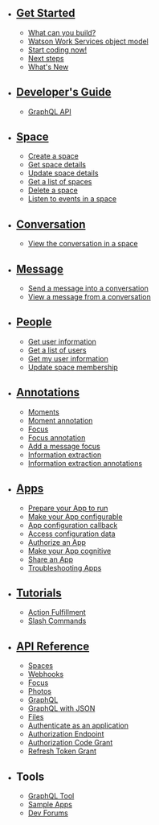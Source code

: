 * ## [Get Started](./V1_GetStarted.md)
  * [What can you build?](./V1_WhatCanYouBuild.md)
  * [Watson Work Services object model](./V1_Diagrams.md)  
  * [Start coding now!](./V1_StartCodingNow.md)
  * [Next steps](./V1_NextSteps.md)
  * [What's New](./Whats_New.md)


* ## [Developer's Guide](./guides/V1_wwsg_DevelopersGuide.md)
  * [GraphQL API](./guides/V1_wwsg_GraphQLAPIIntro.md)
  
* ## [Space](./guides/V1_spaces_main.md)
  * [Create a space](./guides/V1_create_space.md)
  * [Get space details](./guides/V1_get_space.md)
  * [Update space details](./guides/V1_update_space.md)
  * [Get a list of spaces](./guides/V1_get_spaces.md)
  * [Delete a space](./guides/V1_delete_space.md)
  * [Listen to events in a space](./guides/V1_wwsg_Webhooks.md)
  
* ## [Conversation](./guides/V1_conversation_main.md)
  * [View the conversation in a space](./guides/V1_get_conversation.md)
  
* ## [Message](./guides/V1_message_main.md)
  * [Send a message into a conversation](./guides/V1_wwsg_Spaces.md)
  * [View a message from a conversation](./guides/V1_get_message.md)

* ## [People](./guides/V1_people_main.md)
  * [Get user information](./guides/V1_get_user.md)
  * [Get a list of users](./guides/V1_get_users.md)
  * [Get my user information](./guides/V1_get_me.md)
  * [Update space membership](./guides/V1_update_space.md)
  

* ## [Annotations](./guides/V1_annotations.md)
  * [Moments](./guides/V1_wwsg_MomentIdentification.md)
  * [Moment annotation](./guides/V5_Annotation_Message_Moment.md)
  * [Focus](./guides/V1_wwsg_ActionIdentification.md)
  * [Focus annotation](./guides/V2_Annotation_Message_Action_Identification.md)
  * [Add a message focus](./guides/Add_Message_Focus.md)
  * [Information extraction](./guides/V1_wwsg_InformationExtraction.md)
  * [Information extraction annotations](./guides/V1_Annotation_Message_Information_Extraction.md)

* ## [Apps](./guides/V1_Apps.md)
  * [Prepare your App to run](./guides/V1_PreparingYourApp.md)
  * [Make your App configurable](./guides/V1_MakeAppsConfigurable.md)
  * [App configuration callback](./guides/V1_App_Configuration_Callback.md)
  * [Access configuration data](./guides/V1_Access_Configuration_Data.md)
  * [Authorize an App](./guides/V1_wwsg_AuthorizeApp.md)
  * [Make your App cognitive](./guides/V1_cognitive_app.md)
  * [Share an App](./guides/V1_ShareAnApp.md)
  * [Troubleshooting Apps](./guides/V1_app_errors.md)

* ## [Tutorials](./guides/V1_Tutorials.md)
  * [Action Fulfillment](./guides/V1_Action_Fulfillment.md)
  * [Slash Commands](./guides/slash_commands.md)

* ## [API Reference](./guides/V1_APIReference.md)
  * [Spaces](./references/V1_Spaces.yml)
  * [Webhooks](./references/V1_OutboundCallback.yml)
  * [Focus](./references/V1_Focus.yml)
  * [Photos](./references/V1_PhotoService.yml)
  * [GraphQL](./references/V1_graphql_raw.yml)
  * [GraphQL with JSON](./references/V1_graphql_json.yml)
  * [Files](./references/V1_Files.yml)
  * [Authenticate as an application](./references/V1_oauth_token_client_credentials.yml)
  * [Authorization Endpoint](./references/V1_oauth_authorize_code.yml)
  * [Authorization Code Grant](./references/V1_oauth_token_code.yml)
  * [Refresh Token Grant](./references/V1_oauth_token_refresh.yml)

* ## Tools
  * <a href="https://developer.watsonwork.ibm.com/tools/graphql" target="\_blank">GraphQL Tool</a>
  * <a href="https://github.com/watsonwork" target="\_blank">Sample Apps</a>
  * <a href="https://help.workspace.ibm.com/hc/en-us/community/topics/201192468-Developer" target="\_blank">Dev Forums</a>
